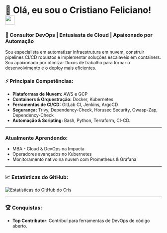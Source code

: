 # 👋 Olá, eu sou o Cristiano Feliciano! <img src="https://media.giphy.com/media/LMt9638dO8dftAjtco/giphy.gif" width="30">

### 🚀 Consultor DevOps | Entusiasta de Cloud | Apaixonado por Automação

Sou especialista em automatizar infraestrutura em nuvem, construir pipelines CI/CD robustos e implementar soluções escaláveis em containers. Sou apaixonado por otimizar fluxos de trabalho para tornar o desenvolvimento e o deploy mais eficientes.

### ⚡ Principais Competências:
- **Plataformas de Nuvem:** AWS e GCP
- **Containers & Orquestração:** Docker, Kubernetes
- **Ferramentas de CI/CD:** GitLab CI, Jenkins, ArgoCD
- **Segurança:** Trivy, Dependency-Check, Horusec Security, Owasp-Zap, Dependency-Check
- **Automação & Scripting:** Bash, Python, Terraform, CI-CD.

---

###  Atualmente Aprendendo:
- MBA - Cloud & DevOps na Impacta
- Operadores avançados no Kubernetes
- Monitoramento nativo na nuvem com Prometheus & Grafana

---

### 📈 Estatísticas do GitHub:
![Estatísticas do GitHub do Cris](https://github-readme-stats.vercel.app/api?username=crisfeliciano&show_icons=true&theme=radical)

---

### 🏆 Conquistas:
- **Top Contributor**: Contribuí para ferramentas de DevOps de código aberto.
